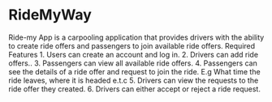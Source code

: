 # RideMyWay
Ride-my App is a carpooling application that provides drivers with the ability to create ride offers and passengers to join available ride offers. Required Features 1. Users can create an account and log in. 2. Drivers can add ride offers.. 3. Passengers can view all available ride offers. 4. Passengers can see the details of a ride offer and request to join the ride. E.g What time the ride leaves, where it is headed e.t.c 5. Drivers can view the requests to the ride offer they created. 6. Drivers can either accept or reject a ride request.
